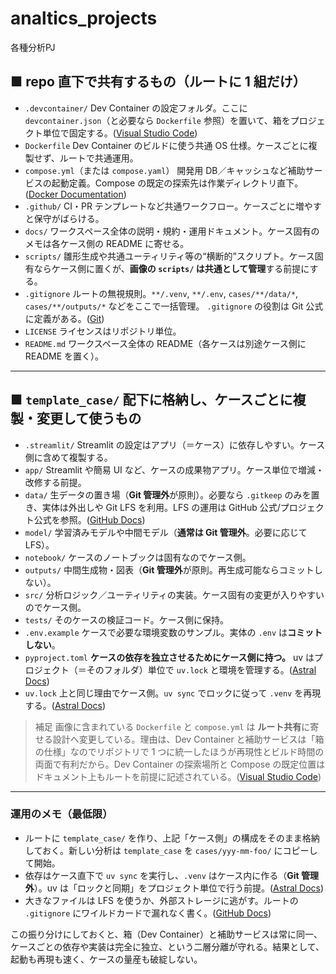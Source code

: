 # analtics_projects
各種分析PJ


## ■ repo 直下で共有するもの（ルートに 1 組だけ）

* `.devcontainer/`
  Dev Container の設定フォルダ。ここに `devcontainer.json`（と必要なら `Dockerfile` 参照）を置いて、箱をプロジェクト単位で固定する。([Visual Studio Code][1])
* `Dockerfile`
  Dev Container のビルドに使う共通 OS 仕様。ケースごとに複製せず、ルートで共通運用。
* `compose.yml`（または `compose.yaml`）
  開発用 DB／キャッシュなど補助サービスの起動定義。Compose の既定の探索先は作業ディレクトリ直下。([Docker Documentation][2])
* `.github/`
  CI・PR テンプレートなど共通ワークフロー。ケースごとに増やすと保守がばらける。
* `docs/`
  ワークスペース全体の説明・規約・運用ドキュメント。ケース固有のメモは各ケース側の README に寄せる。
* `scripts/`
  雛形生成や共通ユーティリティ等の“横断的”スクリプト。ケース固有ならケース側に置くが、**画像の `scripts/` は共通として管理**する前提にする。
* `.gitignore`
  ルートの無視規則。`**/.venv`, `**/.env`, `cases/**/data/*`, `cases/**/outputs/*` などをここで一括管理。 `.gitignore` の役割は Git 公式に定義がある。([Git][3])
* `LICENSE`
  ライセンスはリポジトリ単位。
* `README.md`
  ワークスペース全体の README（各ケースは別途ケース側に README を置く）。

---

## ■ `template_case/` 配下に格納し、ケースごとに複製・変更して使うもの

* `.streamlit/`
  Streamlit の設定はアプリ（＝ケース）に依存しやすい。ケース側に含めて複製する。
* `app/`
  Streamlit や簡易 UI など、ケースの成果物アプリ。ケース単位で増減・改修する前提。
* `data/`
  生データの置き場（**Git 管理外**が原則）。必要なら `.gitkeep` のみを置き、実体は外出しや Git LFS を利用。LFS の運用は GitHub 公式/プロジェクト公式を参照。([GitHub Docs][4])
* `model/`
  学習済みモデルや中間モデル（**通常は Git 管理外**。必要に応じて LFS）。
* `notebook/`
  ケースのノートブックは固有なのでケース側。
* `outputs/`
  中間生成物・図表（**Git 管理外**が原則。再生成可能ならコミットしない）。
* `src/`
  分析ロジック／ユーティリティの実装。ケース固有の変更が入りやすいのでケース側。
* `tests/`
  そのケースの検証コード。ケース側に保持。
* `.env.example`
  ケースで必要な環境変数のサンプル。実体の `.env` は**コミットしない**。
* `pyproject.toml`
  **ケースの依存を独立させるためにケース側に持つ。** uv はプロジェクト（＝そのフォルダ）単位で `uv.lock` と環境を管理する。([Astral Docs][5])
* `uv.lock`
  上と同じ理由でケース側。`uv sync` でロックに従って `.venv` を再現する。([Astral Docs][6])

> 補足
> 画像に含まれている `Dockerfile` と `compose.yml` は **ルート共有**に寄せる設計へ変更している。理由は、Dev Container と補助サービスは「箱の仕様」なのでリポジトリで 1 つに統一したほうが再現性とビルド時間の両面で有利だから。Dev Container の探索場所と Compose の既定位置はドキュメント上もルートを前提に記述されている。([Visual Studio Code][1])

---

### 運用のメモ（最低限）

* ルートに `template_case/` を作り、上記「ケース側」の構成をそのまま格納しておく。新しい分析は `template_case` を `cases/yyy-mm-foo/` にコピーして開始。
* 依存はケース直下で `uv sync` を実行し、`.venv` はケース内に作る（**Git 管理外**）。uv は「ロックと同期」をプロジェクト単位で行う前提。([Astral Docs][6])
* 大きなファイルは LFS を使うか、外部ストレージに逃がす。ルートの `.gitignore` にワイルドカードで漏れなく書く。([GitHub Docs][4])

この振り分けにしておくと、箱（Dev Container）と補助サービスは常に同一、ケースごとの依存や実装は完全に独立、という二層分離が守れる。結果として、起動も再現も速く、ケースの量産も破綻しない。

[1]: https://code.visualstudio.com/docs/devcontainers/containers?utm_source=chatgpt.com "Developing inside a Container - Visual Studio Code"
[2]: https://docs.docker.com/compose/intro/compose-application-model/?utm_source=chatgpt.com "How Compose works | Docker Docs"
[3]: https://git-scm.com/docs/gitignore?utm_source=chatgpt.com "gitignore Documentation"
[4]: https://docs.github.com/repositories/working-with-files/managing-large-files/about-git-large-file-storage?utm_source=chatgpt.com "About Git Large File Storage"
[5]: https://docs.astral.sh/uv/guides/projects/?utm_source=chatgpt.com "Working on projects | uv - Astral Docs"
[6]: https://docs.astral.sh/uv/concepts/projects/sync/?utm_source=chatgpt.com "Locking and syncing | uv"

